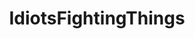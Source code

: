 ---
title: IdiotsFightingThings
crosslinks:
- livven
- WhyWereTheyFilming
- videos
- Whatcouldgowrong
- whitepeoplegifs
- IdiotsNearlyDying
- ThingsFightingIdiots
- noisygifs
- whatcouldgoright
- AskReddit
- gifs
- funny
- pettyrevenge
- BetterEveryLoop
- WinStupidPrizes
- xkcd
- reallifedoodles
- Altra
- sports
- gatekeeping
---